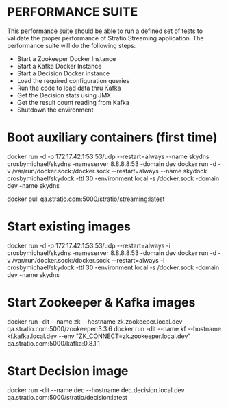 PERFORMANCE SUITE
===================

This performance suite should be able to run a defined set of tests to validate the proper performance of Stratio Streaming application.
The performance suite will do the following steps:

* Start a Zookeeper Docker Instance
* Start a Kafka Docker Instance
* Start a Decision Docker instance
* Load the required configuration queries
* Run the code to load data thru Kafka
* Get the Decision stats using JMX
* Get the result count reading from Kafka
* Shutdown the environment



# Boot auxiliary containers (first time)
docker run -d -p 172.17.42.1:53:53/udp --restart=always --name skydns crosbymichael/skydns -nameserver 8.8.8.8:53 -domain dev
docker run -d -v /var/run/docker.sock:/docker.sock --restart=always --name skydock crosbymichael/skydock -ttl 30 -environment local -s /docker.sock -domain dev -name skydns

docker pull qa.stratio.com:5000/stratio/streaming:latest


# Start existing images
docker run -d -p 172.17.42.1:53:53/udp --restart=always  -i crosbymichael/skydns -nameserver 8.8.8.8:53 -domain dev
docker run -d -v /var/run/docker.sock:/docker.sock --restart=always  -i crosbymichael/skydock -ttl 30 -environment local -s /docker.sock -domain dev -name skydns

# Start Zookeeper & Kafka images
docker run -dit --name zk --hostname zk.zookeeper.local.dev qa.stratio.com:5000/zookeeper:3.3.6
docker run -dit --name kf --hostname kf.kafka.local.dev --env "ZK_CONNECT=zk.zookeeper.local.dev" qa.stratio.com:5000/kafka:0.8.1.1

# Start Decision image
docker run -dit --name dec --hostname dec.decision.local.dev  qa.stratio.com:5000/stratio/decision:latest


